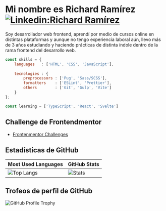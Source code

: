 # Mi nombre es Richard Ramírez [![Linkedin:Richard Ramírez](https://img.shields.io/badge/-Richard%20Ramirez-blue?style=flat-square&logo=Linkedin&logoColor=white&link=https://www.linkedin.com/in/rr-dev/)](https://www.linkedin.com/in/rr-dev/)

Soy desarrollador web frontend, aprendí por medio de cursos online en distintas plataformas y aunque no tengo experiencia laboral aún, llevo más de 3 años estudiando y haciendo prácticas de distinta índole dentro de la rama frontend del desarrollo web.

```js
const skills = {
    languages   : ['HTML', 'CSS', 'JavaScript'],
    
    tecnologies : {
        preprocessors : ['Pug', 'Sass/SCSS'],
        formatters    : ['ESLint', 'Prettier'],
        others        : ['Git', 'Gulp', 'Vite']
    }
};

const learning = ['TypeScript', 'React', 'Svelte']
```

## Challenge de Frontendmentor

* [Frontenmentor Challenges](https://github.com/frontendmentor-challenge-repos)

## Estadísticas de GitHub

| Most Used Languages                                                                                                                                                                      | GitHub Stats                                                                                                                                                |
| ---------------------------------------------------------------------------------------------------------------------------------------------------------------------------------------- | ----------------------------------------------------------------------------------------------------------------------------------------------------------- |
| ![Top Langs](https://github-readme-stats.vercel.app/api/top-langs/?username=rr69sport&show_icons=true&hide_title=true&hide_border=true&bg_color=0d1117&text_color=f0f6fc&layout=compact) | ![Stats](https://github-readme-stats.vercel.app/api/?username=rr69sport&show_icons=true&hide_title=true&hide_border=true&bg_color=0d1117&text_color=f0f6fc) |

## Trofeos de perfil de GitHub

![GitHub Profile Trophy](https://github-profile-trophy.vercel.app/?username=rr69sport&theme=darkhub&margin-w=45)
